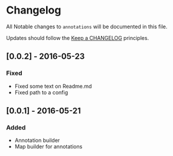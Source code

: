 # Changelog

All Notable changes to `annotations` will be documented in this file.

Updates should follow the [Keep a CHANGELOG](http://keepachangelog.com/) principles.

## [0.0.2] - 2016-05-23

### Fixed
- Fixed some text on Readme.md
- Fixed path to a config

## [0.0.1] - 2016-05-21

### Added
- Annotation builder
- Map builder for annotations